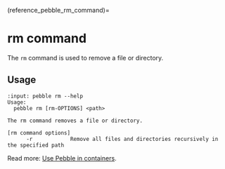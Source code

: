 (reference_pebble_rm_command)=
# rm command

The `rm` command is used to remove a file or directory.

## Usage

<!-- START AUTOMATED OUTPUT -->
```{terminal}
:input: pebble rm --help
Usage:
  pebble rm [rm-OPTIONS] <path>

The rm command removes a file or directory.

[rm command options]
      -r            Remove all files and directories recursively in the specified path
```
<!-- END AUTOMATED OUTPUT -->

Read more: [Use Pebble in containers](../pebble-in-containers.md).

